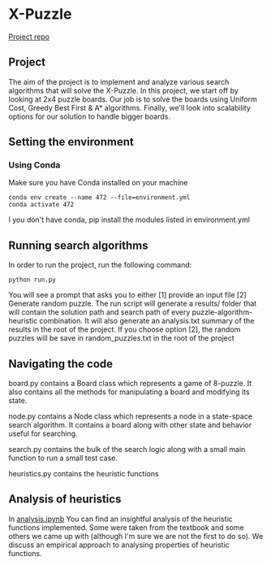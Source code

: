 # X-Puzzle
[Project repo](https://github.com/ribal-aladeeb/state-space-search)

## Project
The aim of the project is to implement and analyze various search algorithms
that will solve the X-Puzzle. In this project, we start off by looking at 2x4
puzzle boards. Our job is to solve the boards using Uniform Cost, Greedy Best
First & A* algorithms. Finally, we'll look into scalability options for our
solution to handle bigger boards.

## Setting the environment
### Using Conda
Make sure you have Conda installed on your machine
```
conda env create --name 472 --file=environment.yml
conda activate 472
```
I you don't have conda, pip install the modules listed in environment.yml


## Running search algorithms
In order to run the project, run the following command:
```
python run.py
```
You will see a prompt that asks you to either [1] provide an input file [2]
Generate random puzzle. The run script will generate a results/ folder that will
contain the solution path and search path of every puzzle-algorithm-heuristic
combination. It will also generate an analysis.txt summary of the results in the
root of the project. If you choose option [2], the random puzzles will be save
in random_puzzles.txt in the root of the project

## Navigating the code
board.py contains a Board class which represents a game of 8-puzzle. It also
contains all the methods for manipulating a board and modifying its state.

node.py contains a Node class which represents a node in a state-space search
algorithm. It contains a board along with other state and behavior useful for
searching.

search.py contains the bulk of the search logic along with a small main function
to run a small test case.

heuristics.py contains the heuristic functions

## Analysis of heuristics

In [analysis.ipynb](https://github.com/ribal-aladeeb/state-space-search/blob/main/analysis.ipynb) You can find an insightful analysis of the heuristic functions implemented. Some were taken from the textbook and some others we came up with (although I'm sure we are not the first to do so). We discuss an empirical approach to analysing properties of heuristic functions.
